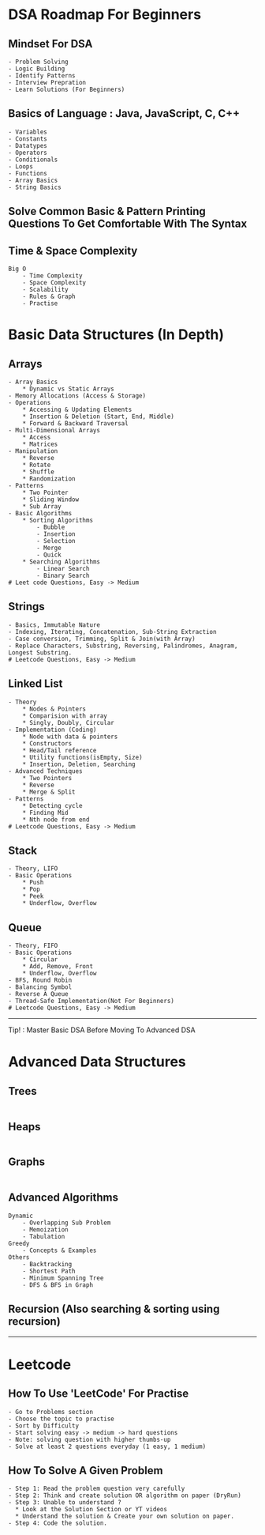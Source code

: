 # DSA Roadmap For Beginners

## Mindset For DSA
```
- Problem Solving
- Logic Building
- Identify Patterns
- Interview Prepration
- Learn Solutions (For Beginners)
```

## Basics of Language : Java, JavaScript, C, C++
```
- Variables
- Constants
- Datatypes
- Operators
- Conditionals
- Loops
- Functions
- Array Basics
- String Basics
```

## Solve Common Basic & Pattern Printing Questions To Get Comfortable With The Syntax

## Time & Space Complexity
```
Big O
    - Time Complexity
    - Space Complexity
    - Scalability
    - Rules & Graph
    - Practise 
```

# Basic Data Structures (In Depth)
## Arrays
```
- Array Basics
    * Dynamic vs Static Arrays
- Memory Allocations (Access & Storage)
- Operations
    * Accessing & Updating Elements
    * Insertion & Deletion (Start, End, Middle)
    * Forward & Backward Traversal
- Multi-Dimensional Arrays
    * Access
    * Matrices
- Manipulation
    * Reverse
    * Rotate
    * Shuffle
    * Randomization
- Patterns
    * Two Pointer
    * Sliding Window
    * Sub Array
- Basic Algorithms
    * Sorting Algorithms
        - Bubble 
        - Insertion 
        - Selection 
        - Merge 
        - Quick
    * Searching Algorithms
        - Linear Search
        - Binary Search
# Leet code Questions, Easy -> Medium
```

## Strings
```
- Basics, Immutable Nature
- Indexing, Iterating, Concatenation, Sub-String Extraction
- Case conversion, Trimming, Split & Join(with Array)
- Replace Characters, Substring, Reversing, Palindromes, Anagram, Longest Substring.
# Leetcode Questions, Easy -> Medium
```

## Linked List
```
- Theory
    * Nodes & Pointers
    * Comparision with array
    * Singly, Doubly, Circular
- Implementation (Coding)
    * Node with data & pointers
    * Constructors
    * Head/Tail reference
    * Utility functions(isEmpty, Size)
    * Insertion, Deletion, Searching
- Advanced Techniques
    * Two Pointers
    * Reverse 
    * Merge & Split
- Patterns
    * Detecting cycle
    * Finding Mid
    * Nth node from end
# Leetcode Questions, Easy -> Medium
```

## Stack 
```
- Theory, LIFO
- Basic Operations
    * Push
    * Pop
    * Peek
    * Underflow, Overflow
```

## Queue
```
- Theory, FIFO
- Basic Operations
    * Circular
    * Add, Remove, Front
    * Underflow, Overflow
- BFS, Round Robin
- Balancing Symbol
- Reverse A Queue
- Thread-Safe Implementation(Not For Beginners)
# Leetcode Questions, Easy -> Medium 
```

------------------------------------------------
Tip! : Master Basic DSA Before Moving To Advanced DSA
# Advanced Data Structures
## Trees
```
```

## Heaps
```
```

## Graphs
```
```

## Advanced Algorithms
```
Dynamic
    - Overlapping Sub Problem
    - Memoization
    - Tabulation
Greedy
    - Concepts & Examples
Others
    - Backtracking
    - Shortest Path
    - Minimum Spanning Tree
    - DFS & BFS in Graph
```

## Recursion (Also searching & sorting using recursion)

-------------------------------------------------------
# Leetcode

## How To Use 'LeetCode' For Practise
```
- Go to Problems section
- Choose the topic to practise
- Sort by Difficulty
- Start solving easy -> medium -> hard questions
- Note: solving question with higher thumbs-up
- Solve at least 2 questions everyday (1 easy, 1 medium)
```

## How To Solve A Given Problem
```
- Step 1: Read the problem question very carefully
- Step 2: Think and create solution OR algorithm on paper (DryRun)
- Step 3: Unable to understand ?
  * Look at the Solution Section or YT videos
  * Understand the solution & Create your own solution on paper.
- Step 4: Code the solution.
```